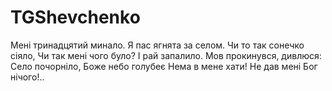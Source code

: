 # TGShevchenko

Мені тринадцятий минало.
Я пас ягнята за селом.
Чи то так сонечко сіяло,
Чи так мені чого було?
І рай запалило.
Мов прокинувся, дивлюся:
Село почорніло,
Боже небо голубеє
Нема в мене хати!
Не дав мені Бог нічого!..

